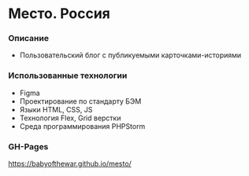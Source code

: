 # Место. Россия
### Описание
* Пользовательский блог с публикуемыми карточками-историями

### Использованные технологии
* Figma
* Проектирование по стандарту БЭМ
* Языки HTML, CSS, JS
* Технология Flex, Grid верстки
* Среда программирования PHPStorm

### GH-Pages
https://babyofthewar.github.io/mesto/
